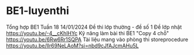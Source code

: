 # BE1-luyenthi
Tổng hợp BE1 Tuần 18 14/01/2024
Đề thi lớp thường - đề số 1
Đề lớp nhật https://youtu.be/-4__cKhlHYc
Kỹ năng làm bài thi BE1 "Copy 4 chỗ" https://youtu.be/6Rw6Rr1SQPA
Tài liệu mang vào phòng thi storeprocedure https://youtu.be/llr69NeLAoM?si=nbd9cJfAJcmAHu5L

